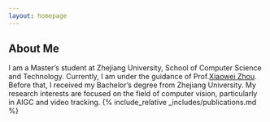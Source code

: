 ```yaml
---
layout: homepage
---
```


## About Me
I am a Master’s student at Zhejiang University, School of Computer Science and Technology. Currently, I am
under the guidance of Prof.[Xiaowei Zhou](http://xzhou.me/). Before that, I received
my Bachelor’s degree from Zhejiang University. My research interests are focused on the field of computer vision, particularly in AIGC and video tracking. 
{% include_relative _includes/publications.md %}

